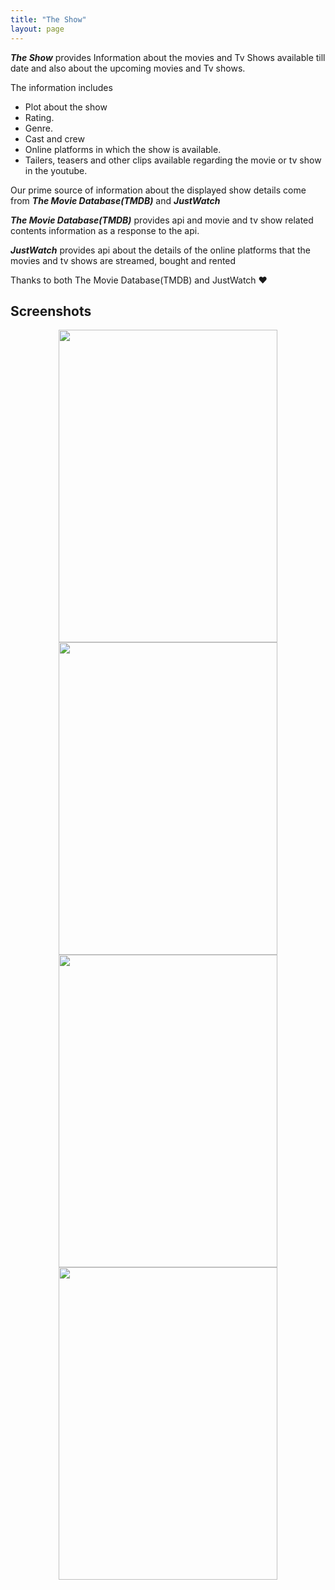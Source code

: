 ```yaml
---
title: "The Show"
layout: page
---
```


<b><i>The Show</i></b> provides Information about the movies and Tv Shows available till date and also about the upcoming movies and Tv shows.

The information includes
<ul>
  <li>Plot about the show</li>
  <li>Rating.</li>
  <li>Genre.</li>
  <li>Cast and crew</li>
  <li>Online platforms in which the show is available.</li>
  <li>Tailers, teasers and other clips available regarding the movie or tv show in the youtube.</li>
</ul>

Our prime source of information about the displayed show details come from <b><i>The Movie Database(TMDB)</i></b> and <b><i>JustWatch</i></b> 

<b><i>The Movie Database(TMDB)</i></b> provides api and movie and tv show related contents information as a response to the api.

<b><i>JustWatch</i></b> provides api about the details of the online platforms that the movies and tv shows are streamed, bought and rented

Thanks to both The Movie Database(TMDB) and JustWatch   &#9829;


## Screenshots

<p align = "center">
  <img src="https://user-images.githubusercontent.com/104246246/170686606-83bb34e9-1e85-4bb4-80e5-721fd8b8a0f6.jpg" width="350" height="500" />
  <br>
  <img src="https://user-images.githubusercontent.com/104246246/170686905-e3a54818-d110-445b-a009-60351ab13306.jpg" width="350" height="500" />
  <br>
  <img src="https://user-images.githubusercontent.com/104246246/170702508-912386c5-1838-48db-81b2-8ee49e9288cb.jpg" width="350" height="500" />
  <br>
  <img src="https://user-images.githubusercontent.com/104246246/170702888-e53bc6f1-6a0a-4947-93c0-3f6c824f5ac2.jpg" width="350" height="500" />
</p>

